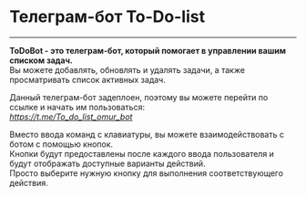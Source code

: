# Телеграм-бот To-Do-list
____

**ToDoBot - это телеграм-бот, который помогает в управлении вашим списком задач.**  
Вы можете добавлять, обновлять и удалять задачи, а также просматривать список активных задач.

Данный телеграм-бот задеплоен, поэтому вы можете перейти по ссылке и начать им пользоваться:  
*https://t.me/To_do_list_omur_bot*

Вместо ввода команд с клавиатуры, вы можете взаимодействовать с ботом с помощью кнопок.  
Кнопки будут предоставлены после каждого ввода пользователя и будут отображать доступные варианты действий.  
Просто выберите нужную кнопку для выполнения соответствующего действия.  



